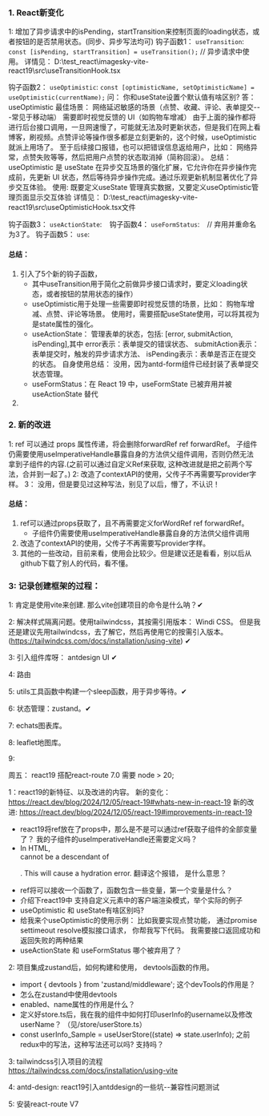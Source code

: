 ### 1. React新变化
1: 增加了异步请求中的isPending，startTransition来控制页面的loading状态，或者按钮的是否禁用状态。(同步、异步写法均可)
钩子函数1： `useTransition`: `  const [isPending, startTransition] = useTransition(); ` // 异步请求中使用。
详情见： D:\test_react\imagesky-vite-react19\src\useTransitionHook.tsx

钩子函数2： `useOptimistic`: ` const [optimisticName, setOptimisticName] = useOptimistic(currentName); `
问： 你和useState设置个默认值有啥区别?
答： useOptimistic 最佳场景‌：
网络延迟敏感的场景（点赞、收藏、评论、表单提交---常见于移动端）
需要即时视觉反馈的 UI（如购物车增减）
由于上面的操作都将进行后台接口调用，一旦网速慢了，可能就无法及时更新状态，但是我们在网上看博客，刷视频。点赞评论等操作很多都是立刻更新的，这个时候，useOptimistic 就派上用场了。
至于后续接口报错，也可以把错误信息返给用户，比如： 网络异常，点赞失败等等，然后把用户点赞的状态取消掉（简称回滚）。
总结： 
useOptimistic 是 useState 在‌异步交互场景‌的强化扩展，它允许你在异步操作完成前，先更新 UI 状态，然后等待异步操作完成。通过乐观更新机制显著优化了异步交互体验。
使用: 
既要定义useState 管理真实数据，又要定义useOptimistic管理页面显示交互体验
详情见： D:\test_react\imagesky-vite-react19\src\useOptimisticHook.tsx文件 

钩子函数3： `useActionState`: ` `
钩子函数4： `useFormStatus`: ` `  // 弃用并重命名为3了。
钩子函数5： `use`: ` `

#### 总结：
 1. 引入了5个新的钩子函数，
     - 其中useTransition用于简化之前做异步接口请求时，要定义loading状态，或者按钮的禁用状态的操作）
     - useOptimistic用于处理一些需要即时视觉反馈的场景，比如： 购物车增减、点赞、评论等场景。 使用时，需要搭配useState使用，可以将其视为是state属性的强化。
     - useActionState： 管理表单的状态，包括: [error, submitAction, isPending],其中 error表示：表单提交的错误状态、 submitAction表示：表单提交时，触发的异步请求方法、 isPending表示：表单是否正在提交的状态。 自身使用总结： 没用，因为antd-form组件已经封装了表单提交状态管理。
     - useFormStatus：在 React 19 中，‌useFormState 已被弃用并被 useActionState 替代‌
 2. 


### 2. 新的改进
1: ref 可以通过 props 属性传递，将会删除forwardRef ref forwardRef。 子组件仍需要使用useImperativeHandle暴露自身的方法供父组件调用，否则仍然无法拿到子组件的内容.(之前可以通过自定义Ref来获取, 这种改进就是把之前两个写法，合并到一起了。)
2: 改造了contextAPI的使用，父传子不再需要写provider字样。
3： 没用，但是要见过这种写法，别见了以后，懵了，不认识！


#### 总结：
 1. ref可以通过props获取了，且不再需要定义forWordRef ref forwardRef。
     - 子组件仍需要使用useImperativeHandle暴露自身的方法供父组件调用
 2. 改造了contextAPI的使用，父传子不再需要写provider字样。
 3. 其他的一些改动，目前来看，使用会比较少。但是建议还是看看，别以后从github下载了别人的代码，看不懂。



### 3: 记录创建框架的过程：
1: 肯定是使用vite来创建. 那么vite创建项目的命令是什么呐？✔

2: 解决样式隔离问题。使用tailwindcss，其按需引用版本： Windi CSS。 但是我还是建议先用tailwindcss，去了解它，然后再使用它的按需引入版本。 (https://tailwindcss.com/docs/installation/using-vite) ✔

3: 引入组件库呀： antdesign UI ✔

4: 路由 

5: utils工具函数中构建一个sleep函数，用于异步等待。✔

6: 状态管理：zustand。✔

7: echats图表库。

8: leaflet地图库。

9: 



周五： 
react19 搭配react-route 7.0 需要 node > 20;

1：react19的新特征、以及改进的内容。 
新的变化： https://react.dev/blog/2024/12/05/react-19#whats-new-in-react-19
新的改进:  https://react.dev/blog/2024/12/05/react-19#improvements-in-react-19
-  react19将ref放在了props中，那么是不是可以通过ref获取子组件的全部变量了？ 我的子组件的useImperativeHandle还需要定义吗？
-  In HTML, <div> cannot be a descendant of <p>. This will cause a hydration error.  翻译这个报错， 是什么意思？
-  ref将可以接收一个函数了，函数包含一些变量，第一个变量是什么？
-  介绍下react19中 支持自定义元素中的客户端渲染模式，举个实际的例子
-  useOptimistic 和 useState有啥区别吗?
-  给我来个useOptimistic的使用示例： 比如我要实现点赞功能， 通过promise settimeout resolve模拟接口请求， 你帮我写下代码。 我需要接口返回成功和返回失败的两种结果
-  useActionState 和 useFormStatus 哪个被弃用了？

2: 项目集成zustand后，如何构建和使用， devtools函数的作用。
-  import { devtools } from 'zustand/middleware'; 这个devTools的作用是？
-  怎么在zustand中使用devtools
-  enabled、name属性的作用是什么？
-  定义好store.ts后，我在我的组件中如何打印userInfo的username以及修改userName？ （见/store/userStore.ts）
-  const userInfo_Sample = useUserStore((state) => state.userInfo); 之前redux中的写法，这种写法还可以吗? 支持吗？


3: tailwindcss引入项目的流程
https://tailwindcss.com/docs/installation/using-vite

4: antd-design:
react19引入antddesign的一些坑--兼容性问题测试

5: 安装react-route V7

